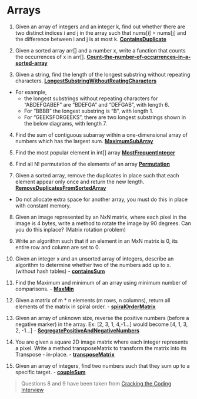 # Arrays
1. Given an array of integers and an integer k, find out whether there are two distinct indices i and j in the array such that nums[i] = nums[j] and the difference between i and j is at most k. **[ContainsDuplicate](ContainsDuplicate)**

2. Given a sorted array arr[] and a number x, write a function that counts the occurrences of x in arr[]. **[Count-the-number-of-occurrences-in-a-sorted-array](Count-the-number-of-occurrences-in-a-sorted-array)**

3. Given a string, find the length of the longest substring without repeating characters. **[LongestSubstringWithoutReatingCharacters](LongestSubstringWithoutReatingCharacters)**
  * For example,
    * the longest substrings without repeating characters for “ABDEFGABEF” are “BDEFGA” and “DEFGAB”, with length 6.
    * For “BBBB” the longest substring is “B”, with length 1.
    * For “GEEKSFORGEEKS”, there are two longest substrings shown in the below diagrams, with length 7.

4. Find the sum of contiguous subarray within a one-dimensional array of numbers which has the largest sum. **[MaximumSubArray](MaximumSubArray)**

5. Find the most popular element in int[] array **[MostFrequentInteger](MostFrequentInteger)**

6. Find all N! permutation of the elements of an array **[Permutation](Permutation)**

7. Given a sorted array, remove the duplicates in place such that each element appear only once and return the new length. **[RemoveDuplicatesFromSortedArray](RemoveDuplicatesFromSortedArray)**
  * Do not allocate extra space for another array, you must do this in place with constant memory.

8. Given an image represented by an NxN matrix, where each pixel in the image is 4 bytes, write a method to rotate the image by 90 degrees. Can you do this inplace? (Matrix rotation problem)

9. Write an algorithm such that if an element in an MxN matrix is 0, its entire row and column are set to 0.

10. Given an integer x and an unsorted array of integers, describe an algorithm to determine whether two of the numbers add up to x. (without hash tables) - **[containsSum](containsSum)**

11. Find the Maximum and minimum of an array using minimum number of comparisons. - **[MaxMin](MaxMin)**

12. Given a matrix of m * n elements (m rows, n columns), return all elements of the matrix in spiral order. - **[spiralOrderMatrix](spiralOrderMatrix)**

13. Given an array of unknown size, reverse the positive numbers (before a negative marker) in the array. Ex: [2, 3, 1, 4,-1...] would become [4, 1, 3, 2, -1...]   - **[SegregatePositiveAndNegativeNumbers](SegregatePositiveAndNegativeNumbers)**

14. You are given a square 2D image matrix where each integer represents a pixel. Write a method transposeMatrix to transform the matrix into its Transpose - in-place. - **[transposeMatrix](transposeMatrix)**

15. Given an array of integers, find two numbers such that they sum up to a specific target. - **[coupleSum](coupleSum)**

> Questions 8 and 9 have been taken from [Cracking the Coding Interview](http://www.amazon.com/Cracking-Coding-Interview-6th-Edition/dp/0984782850)
